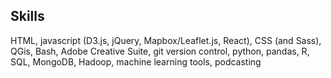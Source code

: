 ## Skills

HTML, javascript (D3.js, jQuery, Mapbox/Leaflet.js, React), CSS (and Sass), QGis, Bash, Adobe Creative Suite, git version control, python, pandas, R, SQL, MongoDB, Hadoop, machine learning tools, podcasting 